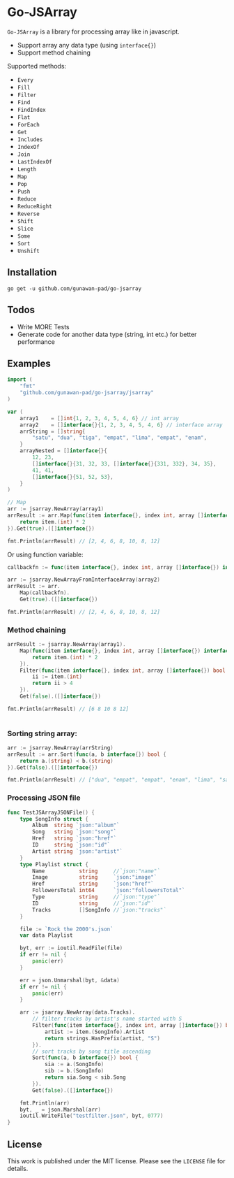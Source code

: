 # Go-JSArray

`Go-JSArray` is a library for processing array like in javascript.

  - Support array any data type (using `interface{}`)
  - Support method chaining

Supported methods:
- `Every`
- `Fill`
- `Filter`
- `Find`
- `FindIndex`
- `Flat`
- `ForEach`
- `Get`
- `Includes`
- `IndexOf`
- `Join`
- `LastIndexOf`
- `Length`
- `Map`
- `Pop`
- `Push`
- `Reduce`
- `ReduceRight`
- `Reverse`
- `Shift`
- `Slice`
- `Some`
- `Sort`
- `Unshift`

## Installation
```
go get -u github.com/gunawan-pad/go-jsarray
```

## Todos

 - Write MORE Tests
 - Generate code for another data type (string, int etc.) for better performance
 
## Examples

```go
import (
    "fmt"
    "github.com/gunawan-pad/go-jsarray/jsarray"
)

var (
    array1    = []int{1, 2, 3, 4, 5, 4, 6} // int array
	array2    = []interface{}{1, 2, 3, 4, 5, 4, 6} // interface array
	arrString = []string{
		"satu", "dua", "tiga", "empat", "lima", "empat", "enam",
	}
	arrayNested = []interface{}{
		12, 23,
		[]interface{}{31, 32, 33, []interface{}{331, 332}, 34, 35},
		41, 41,
		[]interface{}{51, 52, 53},
	}
)

// Map
arr := jsarray.NewArray(array1)
arrResult := arr.Map(func(item interface{}, index int, array []interface{}) interface{} {
    return item.(int) * 2
}).Get(true).([]interface{})

fmt.Println(arrResult) // [2, 4, 6, 8, 10, 8, 12]

```

Or using function variable:

```go
callbackfn := func(item interface{}, index int, array []interface{}) interface{} { return item.(int) * 2 }

arr := jsarray.NewArrayFromInterfaceArray(array2)
arrResult := arr.
    Map(callbackfn).
    Get(true).([]interface{})

fmt.Println(arrResult) // [2, 4, 6, 8, 10, 8, 12]
```

### Method chaining

```go
arrResult := jsarray.NewArray(array1).
    Map(func(item interface{}, index int, array []interface{}) interface{} {
        return item.(int) * 2
    }).
    Filter(func(item interface{}, index int, array []interface{}) bool {
        ii := item.(int)
        return ii > 4
    }).
    Get(false).([]interface{})

fmt.Println(arrResult) // [6 8 10 8 12]
    
```

### Sorting string array:

```go
arr := jsarray.NewArray(arrString)
arrResult := arr.Sort(func(a, b interface{}) bool {
    return a.(string) < b.(string)
}).Get(false).([]interface{})

fmt.Println(arrResult) // ["dua", "empat", "empat", "enam", "lima", "satu", "tiga"]

```

### Processing JSON file

```go
func TestJSArrayJSONFile() {
	type SongInfo struct {
		Album  string `json:"album"`
		Song   string `json:"song"`
		Href   string `json:"href"`
		ID     string `json:"id"`
		Artist string `json:"artist"`
	}
	type Playlist struct {
		Name           string     //`json:"name"`
		Image          string     `json:"image"`
		Href           string     `json:"href"`
		FollowersTotal int64      `json:"followersTotal"`
		Type           string     //`json:"type"`
		ID             string     //`json:"id"`
		Tracks         []SongInfo //`json:"tracks"`
	}

	file := `Rock the 2000's.json`
	var data Playlist

	byt, err := ioutil.ReadFile(file)
	if err != nil {
		panic(err)
	}

	err = json.Unmarshal(byt, &data)
	if err != nil {
		panic(err)
	}

	arr := jsarray.NewArray(data.Tracks).
		// filter tracks by artist's name started with S
		Filter(func(item interface{}, index int, array []interface{}) bool {
			artist := item.(SongInfo).Artist
			return strings.HasPrefix(artist, "S")
		}).
		// sort tracks by song title ascending
		Sort(func(a, b interface{}) bool {
			sia := a.(SongInfo)
			sib := b.(SongInfo)
			return sia.Song < sib.Song
		}).
		Get(false).([]interface{})

	fmt.Println(arr)
	byt, _ = json.Marshal(arr)
	ioutil.WriteFile("testfilter.json", byt, 0777)
}
```

## License
This work is published under the MIT license.
Please see the `LICENSE` file for details.
